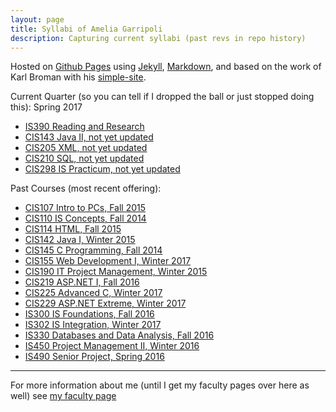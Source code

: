 ```yaml
---
layout: page
title: Syllabi of Amelia Garripoli
description: Capturing current syllabi (past revs in repo history)
---
```


Hosted on 
[Github Pages](http://pages.github.com) using
[Jekyll](http://jekyllrb.com/), 
[Markdown](https://daringfireball.net/projects/markdown/), and
based on the work of Karl Broman with his
[simple-site](http://kbromain.gitpage.io/simple-site).

Current Quarter (so you can tell if I dropped the ball or just stopped doing this): Spring 2017

- [IS390 Reading and Research](IS390.html) 
- [CIS143 Java II, not yet updated](CIS143.html) 
- [CIS205 XML, not yet updated](CIS205.html)
- [CIS210 SQL, not yet updated](CIS210.html) 
- [CIS298 IS Practicum, not yet updated](CIS298.html)

Past Courses (most recent offering):

- [CIS107 Intro to PCs, Fall 2015](archive/2015_Fall_CIS_107_Item_2152_Syllabus.html)
- [CIS110 IS Concepts, Fall 2014](archive/2014_Fall_CIS_110_Syllabus_Garripoli.htm) 
- [CIS114 HTML, Fall 2015](archive/2015_Fall_CIS_114_Item_2170_Syllabus.html)
- [CIS142 Java I, Winter 2015](archive/2015_Winter_CIS_142_Syllabus_Garripoli.html)
- [CIS145 C Programming, Fall 2014](archive/2014_Fall_CIS_145_Syllabus_Garripoli.html)
- [CIS155 Web Development I, Winter 2017](CIS155.html)
- [CIS190 IT Project Management, Winter 2015](archive/2015_Winter_CIS_190_Syllabus_Garripoli.html)
- [CIS219 ASP.NET I, Fall 2016](CIS219.html)
- [CIS225 Advanced C, Winter 2017](CIS225.html)
- [CIS229 ASP.NET Extreme, Winter 2017](CIS229.html)
- [IS300 IS Foundations, Fall 2016](archive/2016_Fall_IS300_Item_2250_2251_syllabus_v0.pdf) 
- [IS302 IS Integration, Winter 2017](IS302.html)
- [IS330 Databases and Data Analysis, Fall 2016](IS330.html) 
- [IS450 Project Management II, Winter 2016](archive/2016_Winter_IS_450_Syllabus_Garripoli.pdf)
- [IS490 Senior Project, Spring 2016](archive/2016_Spring_IS_490_Syllabus_Garripoli_Becker.html) 


---

For more information about me (until I get my faculty pages over here as well) see [my faculty page](http://faculty.olympic.edu/agarripoli)
